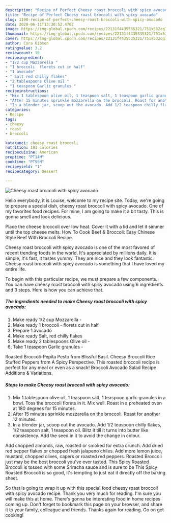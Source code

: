```yaml
---
description: "Recipe of Perfect Cheesy roast broccoli with spicy avocado"
title: "Recipe of Perfect Cheesy roast broccoli with spicy avocado"
slug: 1190-recipe-of-perfect-cheesy-roast-broccoli-with-spicy-avocado
date: 2020-06-11T13:30:52.476Z
image: https://img-global.cpcdn.com/recipes/22131f4435535321/751x532cq70/cheesy-roast-broccoli-with-spicy-avocado-recipe-main-photo.jpg
thumbnail: https://img-global.cpcdn.com/recipes/22131f4435535321/751x532cq70/cheesy-roast-broccoli-with-spicy-avocado-recipe-main-photo.jpg
cover: https://img-global.cpcdn.com/recipes/22131f4435535321/751x532cq70/cheesy-roast-broccoli-with-spicy-avocado-recipe-main-photo.jpg
author: Cora Gibson
ratingvalue: 3.2
reviewcount: 10
recipeingredient:
- "1/2 cup Mozzarella "
- "1 broccoli  florets cut in half"
- "1 avocado"
- " Salt red chilly flakes"
- "2 tablespoons Olive oil "
- "1 teaspoon Garlic granules "
recipeinstructions:
- "Mix 1 tablespoon olive oil, 1 teaspoon salt, 1 teaspoon garlic granules in a bowl. Toss the broccoli florets in it. Mix well. Roast in a preheated oven at 180 degrees for 15 minutes."
- "After 15 minutes sprinkle mozzarella on the broccoli. Roast for another 12 minutes."
- "In a blender jar, scoop out the avocado. Add 1/2 teaspoon chilly flakes, 1/2 teaspoon salt, 1 teaspoon oil. Blitz it till it turns into butter like consistency. Add the seed in it to avoid the change in colour."
categories:
- Recipe
tags:
- cheesy
- roast
- broccoli

katakunci: cheesy roast broccoli 
nutrition: 191 calories
recipecuisine: American
preptime: "PT14M"
cooktime: "PT55M"
recipeyield: "1"
recipecategory: Dessert

---
```



![Cheesy roast broccoli with spicy avocado](https://img-global.cpcdn.com/recipes/22131f4435535321/751x532cq70/cheesy-roast-broccoli-with-spicy-avocado-recipe-main-photo.jpg)

Hello everybody, it is Louise, welcome to my recipe site. Today, we're going to prepare a special dish, cheesy roast broccoli with spicy avocado. One of my favorites food recipes. For mine, I am going to make it a bit tasty. This is gonna smell and look delicious.

Place the cheese broccoli over low heat. Cover it with a lid and let it simmer until the top cheese melts. How To Cook Beef &amp; Broccoli: Easy Chinese Style Beef With Broccoli Recipe.

Cheesy roast broccoli with spicy avocado is one of the most favored of recent trending foods in the world. It's appreciated by millions daily. It is simple, it's fast, it tastes yummy. They are nice and they look fantastic. Cheesy roast broccoli with spicy avocado is something that I have loved my entire life.


To begin with this particular recipe, we must prepare a few components. You can have cheesy roast broccoli with spicy avocado using 6 ingredients and 3 steps. Here is how you can achieve that.

<!--inarticleads1-->

##### The ingredients needed to make Cheesy roast broccoli with spicy avocado:

1. Make ready 1/2 cup Mozzarella -
1. Make ready 1 broccoli - florets cut in half
1. Prepare 1 avocado
1. Make ready  Salt, red chilly flakes
1. Make ready 2 tablespoons Olive oil -
1. Take 1 teaspoon Garlic granules -


Roasted Broccoli-Pepita Pesto from Blissful Basil. Cheesy Broccoli Rice Stuffed Peppers from A Spicy Perspective. This roasted broccoli recipe is perfect for any meal or even as a snack! Broccoli Avocado Salad Recipe Additions &amp; Variations. 

<!--inarticleads2-->

##### Steps to make Cheesy roast broccoli with spicy avocado:

1. Mix 1 tablespoon olive oil, 1 teaspoon salt, 1 teaspoon garlic granules in a bowl. Toss the broccoli florets in it. Mix well. Roast in a preheated oven at 180 degrees for 15 minutes.
1. After 15 minutes sprinkle mozzarella on the broccoli. Roast for another 12 minutes.
1. In a blender jar, scoop out the avocado. Add 1/2 teaspoon chilly flakes, 1/2 teaspoon salt, 1 teaspoon oil. Blitz it till it turns into butter like consistency. Add the seed in it to avoid the change in colour.


Add chopped almonds, raw, roasted or smoked for extra crunch. Add dried red pepper flakes or chopped fresh jalapeno chiles. Add more lemon juice, mustard, chopped olives, capers or roasted red peppers. Roasted Broccoli just may be the best broccoli you&#39;ve ever tasted. This Spicy Roasted Broccoli is tossed with some Sriracha sauce and is sure to be This Spicy Roasted Broccoli is so good, it&#39;s tempting to just eat it directly off the baking sheet. 

So that is going to wrap it up with this special food cheesy roast broccoli with spicy avocado recipe. Thank you very much for reading. I'm sure you will make this at home. There's gonna be interesting food in home recipes coming up. Don't forget to bookmark this page on your browser, and share it to your family, colleague and friends. Thanks again for reading. Go on get cooking!
